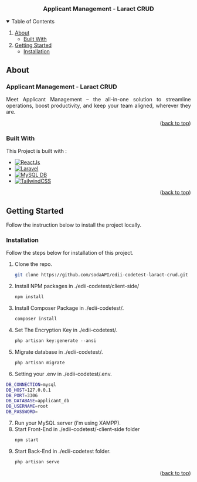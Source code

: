   <h3 align="center">Applicant Management - Laract CRUD</h3>

<!-- TABLE OF CONTENTS -->
<details open>
  <summary>Table of Contents</summary>
  <ol>
    <li>
      <a href="#about">About</a>
      <ul>
        <li><a href="#built-with">Built With</a></li>
      </ul>
    </li>
    <li>
      <a href="#getting-started">Getting Started</a>
      <ul>
        <li><a href="#installation">Installation</a></li>
      </ul>
    </li>
  </ol>
</details>

<!-- ABOUT THE PROJECT -->

## About

<div>
<h3>Applicant Management - Laract CRUD</h3>
<p align="justify">Meet Applicant Management – the all-in-one solution to streamline operations, boost productivity, and keep your team aligned, wherever they are.</p>
</div>

<p align="right">(<a href="#readme-top">back to top</a>)</p>

### Built With

This Project is built with :

-   [![ReactJs][React.js]][React-url]
-   [![Laravel][LaravelB]][Laravel-url]
-   [![MySQL DB][MySQL]][MySQL-url]
-   [![TailwindCSS][TailwindCSS]][TailwindCSS-url]

<p align="right">(<a href="#readme-top">back to top</a>)</p>

<!-- GETTING STARTED -->

## Getting Started

Follow the instruction below to install the project locally.

### Installation

Follow the steps below for installation of this project.

1. Clone the repo.
    ```sh
    git clone https://github.com/sodaAPI/edii-codetest-laract-crud.git
    ```
2. Install NPM packages in ./edii-codetest/client-side/
    ```sh
    npm install
    ```
3. Install Composer Package in ./edii-codetest/.
    ```js
    composer install
    ```
4. Set The Encryption Key in ./edii-codetest/.
    ```js
    php artisan key:generate --ansi
    ```
5. Migrate database in ./edii-codetest/.
    ```js
    php artisan migrate
    ```
6. Setting your .env in ./edii-codetest/.env.

```sh
DB_CONNECTION=mysql
DB_HOST=127.0.0.1
DB_PORT=3306
DB_DATABASE=applicant_db
DB_USERNAME=root
DB_PASSWORD=
```

7. Run your MySQL server (i'm using XAMPP).
8. Start Front-End in ./edii-codetest/-client-side folder
    ```js
    npm start
    ```
9. Start Back-End in ./edii-codetest folder.
    ```js
    php artisan serve
    ```

<p align="right">(<a href="#readme-top">back to top</a>)</p>

<!-- MARKDOWN LINKS & IMAGES -->
<!-- https://www.markdownguide.org/basic-syntax/#reference-style-links -->

[React.js]: https://img.shields.io/badge/React_Js-20232A?style=for-the-badge&logo=react&logoColor=61DAFB
[LaravelB]: https://img.shields.io/badge/Laravel-20232A?style=for-the-badge&logo=laravel&logoColor=FFFFF
[TailwindCSS]: https://img.shields.io/badge/TailwindCSS-20232A?style=for-the-badge&logo=TailwindCSS&logoColor=06B6D4
[MySQL]: https://img.shields.io/badge/MySQL-20232A?style=for-the-badge&logo=mysql&logoColor=4479A1
[TailwindCSS-url]: https://tailwindcss.com/
[MySQL-url]: https://www.mysql.com/
[React-url]: https://reactjs.org/
[Laravel-url]: https://laravel.com/
